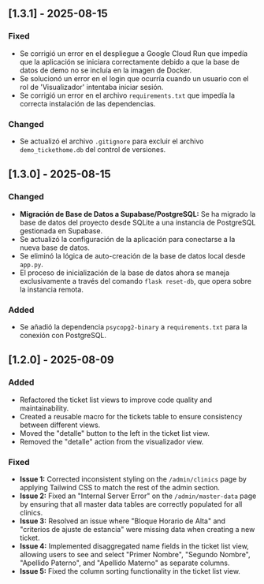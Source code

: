 ## [1.3.1] - 2025-08-15

### Fixed
- Se corrigió un error en el despliegue a Google Cloud Run que impedía que la aplicación se iniciara correctamente debido a que la base de datos de demo no se incluía en la imagen de Docker.
- Se solucionó un error en el login que ocurría cuando un usuario con el rol de 'Visualizador' intentaba iniciar sesión.
- Se corrigió un error en el archivo `requirements.txt` que impedía la correcta instalación de las dependencias.

### Changed
- Se actualizó el archivo `.gitignore` para excluir el archivo `demo_tickethome.db` del control de versiones.

## [1.3.0] - 2025-08-15

### Changed
- **Migración de Base de Datos a Supabase/PostgreSQL:** Se ha migrado la base de datos del proyecto desde SQLite a una instancia de PostgreSQL gestionada en Supabase.
- Se actualizó la configuración de la aplicación para conectarse a la nueva base de datos.
- Se eliminó la lógica de auto-creación de la base de datos local desde `app.py`.
- El proceso de inicialización de la base de datos ahora se maneja exclusivamente a través del comando `flask reset-db`, que opera sobre la instancia remota.

### Added
- Se añadió la dependencia `psycopg2-binary` a `requirements.txt` para la conexión con PostgreSQL.

## [1.2.0] - 2025-08-09

### Added

*   Refactored the ticket list views to improve code quality and maintainability.
*   Created a reusable macro for the tickets table to ensure consistency between different views.
*   Moved the "detalle" button to the left in the ticket list view.
*   Removed the "detalle" action from the visualizador view.

### Fixed

*   **Issue 1:** Corrected inconsistent styling on the `/admin/clinics` page by applying Tailwind CSS to match the rest of the admin section.
*   **Issue 2:** Fixed an "Internal Server Error" on the `/admin/master-data` page by ensuring that all master data tables are correctly populated for all clinics.
*   **Issue 3:** Resolved an issue where "Bloque Horario de Alta" and "criterios de ajuste de estancia" were missing data when creating a new ticket.
*   **Issue 4:** Implemented disaggregated name fields in the ticket list view, allowing users to see and select "Primer Nombre", "Segundo Nombre", "Apellido Paterno", and "Apellido Materno" as separate columns.
*   **Issue 5:** Fixed the column sorting functionality in the ticket list view.